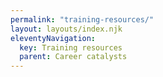 ```yaml
---
permalink: "training-resources/"
layout: layouts/index.njk
eleventyNavigation:
  key: Training resources
  parent: Career catalysts
---
```

